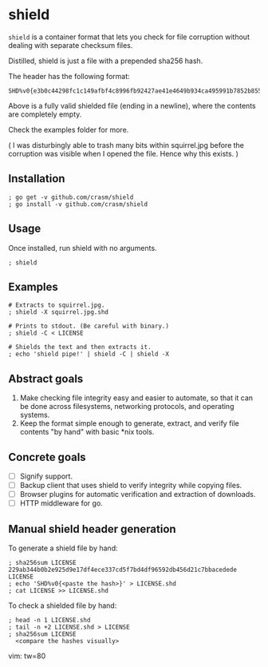 shield
======

`shield` is a container format that lets you check for file corruption without
dealing with separate checksum files.

Distilled, shield is just a file with a prepended sha256 hash.

The header has the following format:

    SHD%v0{e3b0c44298fc1c149afbf4c8996fb92427ae41e4649b934ca495991b7852b855}

Above is a fully valid shielded file (ending in a newline), where the
contents are completely empty.

Check the examples folder for more.

( I was disturbingly able to trash many bits within squirrel.jpg before the
corruption was visible when I opened the file. Hence why this exists. )

Installation
------------

    ; go get -v github.com/crasm/shield
    ; go install -v github.com/crasm/shield

Usage
-----

Once installed, run shield with no arguments.

    ; shield

Examples
--------

    # Extracts to squirrel.jpg.
    ; shield -X squirrel.jpg.shd 

    # Prints to stdout. (Be careful with binary.)
    ; shield -C < LICENSE

    # Shields the text and then extracts it.
    ; echo 'shield pipe!' | shield -C | shield -X

Abstract goals
-------------

1. Make checking file integrity easy and easier to automate, so that it can be
   done across filesystems, networking protocols, and operating systems.
2. Keep the format simple enough to generate, extract, and verify file contents
   "by hand" with basic *nix tools.

Concrete goals
-------------

- [ ] Signify support.
- [ ] Backup client that uses shield to verify integrity while copying files.
- [ ] Browser plugins for automatic verification and extraction of downloads.
- [ ] HTTP middleware for go.

Manual shield header generation
-------------------------------

To generate a shield file by hand:

    ; sha256sum LICENSE
    229ab344b0b2e925d9e17df4ece337cd5f7bd4df96592db456d21c7bbacedede  LICENSE
    ; echo 'SHD%v0{<paste the hash>}' > LICENSE.shd
    ; cat LICENSE >> LICENSE.shd

To check a shielded file by hand:

    ; head -n 1 LICENSE.shd
    ; tail -n +2 LICENSE.shd > LICENSE
    ; sha256sum LICENSE
      <compare the hashes visually>


vim: tw=80
